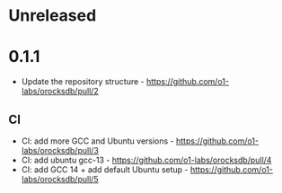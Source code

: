 # Unreleased

# 0.1.1

- Update the repository structure - https://github.com/o1-labs/orocksdb/pull/2

## CI

- CI: add more GCC and Ubuntu versions - https://github.com/o1-labs/orocksdb/pull/3
- CI: add ubuntu gcc-13 - https://github.com/o1-labs/orocksdb/pull/4
- CI: add GCC 14 + add default Ubuntu setup - https://github.com/o1-labs/orocksdb/pull/5

